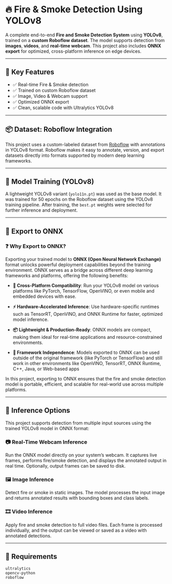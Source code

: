# 🔥 Fire & Smoke Detection Using YOLOv8

A complete end-to-end **Fire and Smoke Detection System** using **YOLOv8**, trained on a **custom Roboflow dataset**. The model supports detection from **images**, **videos**, and **real-time webcam**. This project also includes **ONNX export** for optimized, cross-platform inference on edge devices.

---

## 📌 Key Features

- ✅ Real-time Fire & Smoke detection  
- ✅ Trained on custom Roboflow dataset  
- ✅ Image, Video & Webcam support  
- ✅ Optimized ONNX export  
- ✅ Clean, scalable code with Ultralytics YOLOv8  

---

## 📦 Dataset: Roboflow Integration

This project uses a custom-labeled dataset from [Roboflow](https://roboflow.com/) with annotations in YOLOv8 format. Roboflow makes it easy to annotate, version, and export datasets directly into formats supported by modern deep learning frameworks.

---

## 🧠 Model Training (YOLOv8)

A lightweight YOLOv8 variant (`yolo11n.pt`) was used as the base model. It was trained for 50 epochs on the Roboflow dataset using the YOLOv8 training pipeline. After training, the `best.pt` weights were selected for further inference and deployment.

---

## 🔄 Export to ONNX

### ❓ Why Export to ONNX?

Exporting your trained model to **ONNX (Open Neural Network Exchange)** format unlocks powerful deployment capabilities beyond the training environment. ONNX serves as a bridge across different deep learning frameworks and platforms, offering the following benefits:

 - **🚀 Cross-Platform Compatibility**:
  Run your YOLOv8 model on various platforms like PyTorch, TensorFlow, OpenVINO, or even mobile    and embedded devices with ease.

- **⚡ Hardware-Accelerated Inference**:
Use hardware-specific runtimes such as TensorRT, OpenVINO, and ONNX Runtime for faster, optimized model inference.

- **📦 Lightweight & Production-Ready**:
ONNX models are compact, making them ideal for real-time applications and resource-constrained environments.

 - **🔄 Framework Independence**:
Models exported to ONNX can be used outside of the original framework (like PyTorch or TensorFlow) and still work in other environments like OpenVINO, TensorRT, ONNX Runtime, C++, Java, or Web-based apps

In this project, exporting to ONNX ensures that the fire and smoke detection model is portable, efficient, and scalable for real-world use across multiple platforms.

---

## 🚀 Inference Options

This project supports detection from multiple input sources using the trained YOLOv8 model in ONNX format:

### 📷 Real-Time Webcam Inference

Run the ONNX model directly on your system’s webcam. It captures live frames, performs fire/smoke detection, and displays the annotated output in real time. Optionally, output frames can be saved to disk.

### 🖼️ Image Inference

Detect fire or smoke in static images. The model processes the input image and returns annotated results with bounding boxes and class labels.

### 🎞️ Video Inference

Apply fire and smoke detection to full video files. Each frame is processed individually, and the output can be viewed or saved as a video with annotated detections.

---

## 🧾 Requirements

```
ultralytics
opencv-python
roboflow
```

